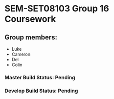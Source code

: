 # SEM-SET08103 Group 16 Coursework

## Group members:
* Luke
* Cameron
* Del
* Colin

### Master Build Status: Pending
### Develop Build Status: Pending
